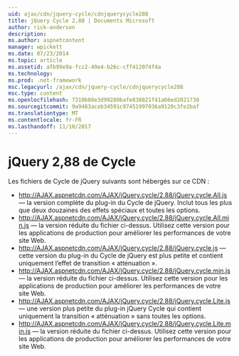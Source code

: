 ```yaml
---
uid: ajax/cdn/jquery-cycle/cdnjquerycycle288
title: jQuery Cycle 2,88 | Documents Microsoft
author: rick-anderson
description: 
ms.author: aspnetcontent
manager: wpickett
ms.date: 07/23/2014
ms.topic: article
ms.assetid: afb99e9a-fcc2-49e4-b26c-cff412074f4a
ms.technology: 
ms.prod: .net-framework
msc.legacyurl: /ajax/cdn/jquery-cycle/cdnjquerycycle288
msc.type: content
ms.openlocfilehash: 7310b88e3d99280bafe838821f41a66ed2021730
ms.sourcegitcommit: 9a9483aceb34591c97451997036a9120c3fe2baf
ms.translationtype: MT
ms.contentlocale: fr-FR
ms.lasthandoff: 11/10/2017
---
```

<a name="jquery-cycle-288"></a>jQuery 2,88 de Cycle
====================
Les fichiers de Cycle de jQuery suivants sont hébergés sur ce CDN :

- http://AJAX.aspnetcdn.com/AJAX/jQuery.cycle/2.88/jQuery.cycle.All.js &mdash; la version complète du plug-in du Cycle de jQuery. Inclut tous les plus que deux douzaines des effets spéciaux et toutes les options.
- http://AJAX.aspnetcdn.com/AJAX/jQuery.cycle/2.88/jQuery.cycle.All.min.js &mdash; la version réduite du fichier ci-dessus. Utilisez cette version pour les applications de production pour améliorer les performances de votre site Web.
- http://AJAX.aspnetcdn.com/AJAX/jQuery.cycle/2.88/jQuery.cycle.js &mdash; cette version du plug-in du Cycle de jQuery est plus petite et contient uniquement l’effet de transition « atténuation ».
- http://AJAX.aspnetcdn.com/AJAX/jQuery.cycle/2.88/jQuery.cycle.min.js &mdash; la version réduite du fichier ci-dessus. Utilisez cette version pour les applications de production pour améliorer les performances de votre site Web.
- http://AJAX.aspnetcdn.com/AJAX/jQuery.cycle/2.88/jQuery.cycle.Lite.js &mdash; une version plus petite du plug-in jQuery Cycle qui contient uniquement la transition « atténuation » sans toutes les options.
- http://AJAX.aspnetcdn.com/AJAX/jQuery.cycle/2.88/jQuery.cycle.Lite.min.js &mdash; la version réduite du fichier ci-dessus. Utilisez cette version pour les applications de production pour améliorer les performances de votre site Web.
